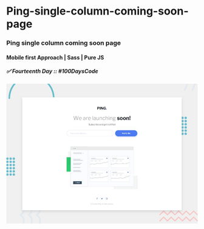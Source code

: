 # Ping-single-column-coming-soon-page

### Ping single column coming soon page
#### Mobile first Approach | Sass | Pure JS
##### ✅ Fourteenth Day :: #100DaysCode
 
 <img src="design/desktop-preview.jpg"/>
